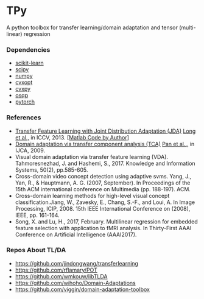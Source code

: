 # TPy
A python toolbox for transfer learning/domain adaptation and tensor (multi-linear) regression

### Dependencies
- [scikit-learn](http://scikit-learn.org/)
- [scipy](https://www.scipy.org/)
- [numpy](http://www.numpy.org/)
- [cvxopt](http://cvxopt.org/)
- [cvxpy](http://www.cvxpy.org/)
- [osqp](https://osqp.org/)
- [pytorch](https://pytorch.org/)

### References
- [Transfer Feature Learning with Joint Distribution Adaptation (JDA)](http://openaccess.thecvf.com/content_iccv_2013/papers/Long_Transfer_Feature_Learning_2013_ICCV_paper.pdf) [Long et al.,](http://ise.thss.tsinghua.edu.cn/~mlong/) in ICCV, 2013. [[Matlab Code by Author]](http://ise.thss.tsinghua.edu.cn/~mlong/doc/joint-distribution-adaptation-iccv13.zip)
- [Domain adaptation via transfer component analysis (TCA)](http://www.aaai.org/ocs/index.php/IJCAI/IJCAI-09/paper/download/294/962) [Pan et al..,](http://www.ntu.edu.sg/home/sinnopan/index.html) in IJCA, 2009. 
- Visual domain adaptation via transfer feature learning (VDA). Tahmoresnezhad, J. and Hashemi, S., 2017. Knowledge and Information Systems, 50(2), pp.585-605.
- Cross-domain video concept detection using adaptive svms. Yang, J., Yan, R., & Hauptmann, A. G. (2007, September). In Proceedings of the 15th ACM international conference on Multimedia (pp. 188-197). ACM.
- Cross-domain learning methods for high-level visual concept classification.Jiang, W., Zavesky, E., Chang, S.-F., and Loui, A.  In Image Processing, ICIP, 2008. 15th IEEE International Conference on (2008), IEEE, pp. 161-164.
- Song, X. and Lu, H., 2017, February. Multilinear regression for embedded feature selection with application to fMRI analysis. In     Thirty-First AAAI Conference on Artificial Intelligence (AAAI2017).

### Repos About TL/DA
- https://github.com/jindongwang/transferlearning
- https://github.com/rflamary/POT
- https://github.com/wmkouw/libTLDA
- https://github.com/wihoho/Domain-Adaptations
- https://github.com/viggin/domain-adaptation-toolbox
